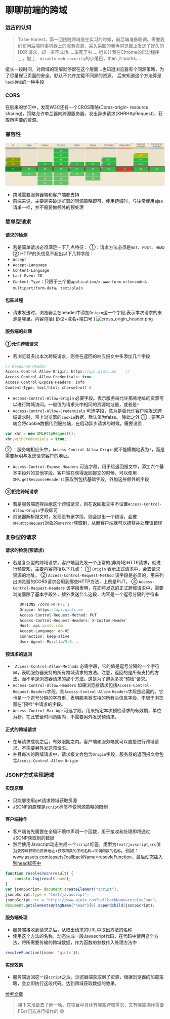 # 聊聊前端的跨域

### 远古的认知
>To be honest，第一回接触跨域是在实习的时候，前后端准备联调。需要我们访问后端同事机器上的服务资源，呆头呆脑的我再浏览器上发送了好久的HXR 请求，却一直不成功.....笨死了啦.....组长让我在Chrome的启动程序上，加上`--disable-web-security`的小尾巴，then ,it works....

挺长一段时间，对跨域的理解就停留在这个层面...也知道浏览器有个同源策略，为了尽量保证页面的安全，默认不允许加载不同源的资源。
后来知道这个方法算是`hack跨域`的一种手段

### CORS
在后来的学习中，发现W3C还有一个CROS策略(Corss-origin- resource sharing)，策略允许李兰器向跨源服务器，发出异步请求(XHRHttpRequest)，获取所需要的资源。 

### 兼容性
![CORS兼容性](blog_assets/section-cross-domain-cors.png)
* 跨域需要服务器端和客户端都支持
* 前端来说，主要是突破浏览器的同源策略即可，使用跨域时，与往常使用ajax请求一样，并不需要做额外的预处理

### 简单型请求

#### 请求的检测
* 若是简单请求必须满足一下几点特征：
 ①：请求方法必须是`GET`、`POST`、`HEAD`
 ② HTTP的头信息不超出以下几种字段：
 * `Accept`
 * `Accept-Language`
 * `Content-Language`
 * `Last-Event-ID`
 * `Content-Type`：只限于三个值`application/x-www-form-urlencoded`、`multipart/form-data`、`text/plain`
#### 包装过程
* 请求发送时，浏览器会在header中添加`Origin`这一个字段,表示本次请求的来源是哪里。内容包括( 协议+域名+端口号 )
![cross_origin_header.png](blog_assets/cross_origin_header.png)

#### 服务端的处理
#### ①允许跨域请求
   * 若浏览器多出本次跨域请求，则会在返回的响应报文中多添加几个字段
   ```js
   // Response Header
Access-Control-Allow-Origin: https://api.qiutc.me    // 
Access-Control-Allow-Credentials: true
Access-Control-Expose-Headers: Info
Content-Type: text/html; charset=utf-8
   ```
   * `Access-Control-Allow-Origin` 
   必要字段。表示服务端允许那些地址的资源可以进行跨域访问。一般值为请求头中相同的资源地址值，或者是`*`
   * `Access-Control-Allow-Credentials`
   可选字段，意为是否允许客户端发送跨域请求时，带上浏览器的`cookie`数据，默认值为false。
   除此之外
   ①：要客户端会将cookie数据传到服务端，在启动异步请求的时候，需要设置
   ```js
   var xhr = new XMLHttpRequest(); 
   xhr.withCredentials = true;
   ```
   ② ：服务端相应头中，`Access-Control-Allow-Origin`就不能模糊地表为` * `，而是需要标明与发送请求客户的地址。
   * `Access-Control-Expose-Headers`
   可选字段，用于给返回报文中，添加六个基本字段外的其他字段。客户端在获得返回报文的时候，可以使用`XHR.getResponseHeader()`获取到包括基础字段，外加这些额外的字段
#### ②拒绝跨域请求
* 若是服务端选择拒绝这个跨域请求，则在返回报文中不设置`Access-Control-Allow-Origin`字段即可
* 浏览器解析报文时，发现没有该字段，则会抛出一个错误，会被`XHRHttpRequest`对象的`onerror`获取到，从而客户端就可以捕获并处理该错误
### 复杂型的请求
#### 请求的检测(预请求)
* 若是复杂型的跨域请求，客户端回先发一个正常的(非跨域)HTTP请求，就进行预告知，主要内容包括以下几点：
   ① `Origin`
     表示正式请求中，会去请求资源的地址。
   ② `Access-Control-Request-Method`
     该字段是必须的，用来列出浏览器的CORS请求会用到哪些HTTP方法，上例是PUT。
    ③ `Access-Control-Request-Headers` 
     该字段表明，在即将发送的正式跨域请求中，需要浏览器除了基本字段外，额外发送什么这段，内容是一个逗号分隔的字符串

     ```js
        OPTIONS /cors HTTP/1.1
        Origin: https://api.qiutc.me
        Access-Control-Request-Method: PUT
        Access-Control-Request-Headers: X-Custom-Header
        Host: api.qiutc.com
        Accept-Language: en-US
        Connection: keep-alive
        User-Agent: Mozilla/5.0...
     ```
#### 预请求的返回
   * ` Access-Control-Allow-Methods`
必需字段，它的值是逗号分隔的一个字符串，表明服务器支持的所有跨域请求的方法。注意，返回的是所有支持的方法，而不单是浏览器请求的那个方法。这是为了避免多次”预检”请求。
* `Access-Control-Allow-Headers`
如果浏览器请求包括`Access-Control-Request-Headers`字段，则`Access-Control-Allow-Headers`字段是必需的。它也是一个逗号分隔的字符串，表明服务器支持的所有头信息字段，不限于浏览器在”预检”中请求的字段。
* `Access-Control-Max-Age`
可选字段，用来指定本次预检请求的有效期，单位为秒。在此安全时间范围内，不需要另外发送预请求。
#### 正式的跨域请求
* 在与请求成功之后，有效限期之内。客户端和服务端就可以直接进行跨域请求，不需要另外发送预请求。
* 并且每次的跨域请求中，请求报文会包含`Origin`字段，服务器的返回报文会包含`Access-Control-Allow-Origin`

### JSONP方式实现跨域
#### 实现原理
* 只能够使用get请求跨域获取资源
* JSONP的原理是`script`标签不受同源策略的限制
#### 客户端操作
* 客户端首先需要在全局环境中声明一个函数，用于接收和处理即将通过JSONP获取到的数据
* 然后使用Javscript动态生成一个`script`标签，类型为`text/javscript`,`src`值为`要跨域获取的资源地址`+`获取函数的字段名称`+`回调函数的名称`。例如：www.assets.com/assets?callbackName=resovleFunction，最后动态插入到head标签中
```js
function resolveJosn(result) {
	console.log(result.name);
}
var jsonpScript= document.createElement("script");
jsonpScript.type = "text/javascript";
jsonpScript.src = "https://www.qiute.com?callbackName=resolveJson";
document.getElementsByTagName("head")[0].appendChild(jsonpScript);
```

#### 服务端处理
* 服务端接收到请求之后，从取出请求的URL中取出方法的名称
* 使用这个方法的名称，动态生成一段Javascript代码，在代码中使用这个方法，将所需要传输的跨域数据，作为函数的参数传入处理方法中
```js
resolveFunction({name: 'qiutc'});
```
#### 实现效果
* 服务端返回这一段`script`之后，浏览器端获取到了资源，根据浏览器的加载策略，会立即执行这段代码。达到跨域获取数据的效果。

[参考文章](https://qiutc.me/post/cross-domain-collections.html)

> 接下来准备去了解一哈，在项目中具体有哪些跨域需求，又有哪些操作需要FEer们去进行操作的 :smile:


